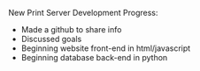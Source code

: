 New Print Server Development Progress:
- Made a github to share info
- Discussed goals
- Beginning website front-end in html/javascript
- Beginning database back-end in python
